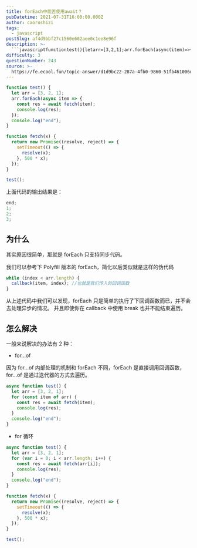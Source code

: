 ```yaml
---
title: forEach中能否使用await？
pubDatetime: 2021-07-31T16:00:00.000Z
author: caorushizi
tags:
  - javascript
postSlug: af4d9bbf27c1560e602aee0c1ee8e96f
description: >-
  ```javascriptfunctiontest(){letarr=[3,2,1];arr.forEach(async(item)=>{constres=awaitfetch(item);conso
difficulty: 3
questionNumber: 243
source: >-
  https://fe.ecool.fun/topic-answer/d1d9bc22-287a-4fb0-9860-51fb461006de?orderBy=updateTime&order=desc&tagId=10
---
```


```javascript
function test() {
  let arr = [3, 2, 1];
  arr.forEach(async item => {
    const res = await fetch(item);
    console.log(res);
  });
  console.log("end");
}

function fetch(x) {
  return new Promise((resolve, reject) => {
    setTimeout(() => {
      resolve(x);
    }, 500 * x);
  });
}

test();
```

上面代码的输出结果是：

```javascript
end;
1;
2;
3;
```

## 为什么

其实原因很简单，那就是 forEach 只支持同步代码。

我们可以参考下 Polyfill 版本的 forEach，简化以后类似就是这样的伪代码

```javascript
while (index < arr.length) {
  callback(item, index); //也就是我们传入的回调函数
}
```

从上述代码中我们可以发现，forEach 只是简单的执行了下回调函数而已，并不会去处理异步的情况。 并且即使你在 callback 中使用 break 也并不能结束遍历。

## 怎么解决

一般来说解决的办法有 2 种：

- for...of

因为 for...of 内部处理的机制和 forEach 不同，forEach 是直接调用回调函数，for...of 是通过迭代器的方式去遍历。

```javascript
async function test() {
  let arr = [3, 2, 1];
  for (const item of arr) {
    const res = await fetch(item);
    console.log(res);
  }
  console.log("end");
}
```

- for 循环

```javascript
async function test() {
  let arr = [3, 2, 1];
  for (var i = 0; i < arr.length; i++) {
    const res = await fetch(arr[i]);
    console.log(res);
  }
  console.log("end");
}

function fetch(x) {
  return new Promise((resolve, reject) => {
    setTimeout(() => {
      resolve(x);
    }, 500 * x);
  });
}

test();
```
